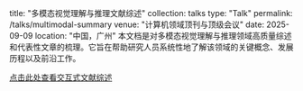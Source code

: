 title: "多模态视觉理解与推理文献综述" collection: talks type: "Talk" permalink: /talks/multimodal-summary venue: "计算机领域顶刊与顶级会议" date: 2025-09-09 location: "中国，广州"
本文档是对多模态视觉理解与推理领域高质量综述和代表性文章的梳理。它旨在帮助研究人员系统性地了解该领域的关键概念、发展历程以及前沿工作。

<a href="/assets/multimodal_research_summary.html" target="_blank" class="text-blue-600 hover:text-blue-800 font-bold underline">点击此处查看交互式文献综述</a>
